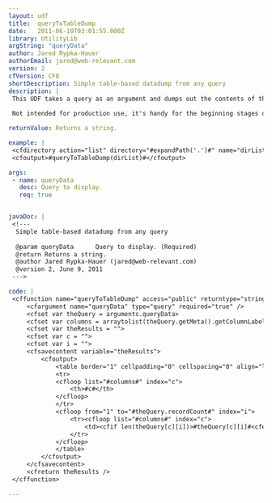 ```yaml
---
layout: udf
title:  queryToTableDump
date:   2011-06-10T03:01:55.000Z
library: UtilityLib
argString: "queryData"
author: Jared Rypka-Hauer
authorEmail: jared@web-relevant.com
version: 2
cfVersion: CF8
shortDescription: Simple table-based datadump from any query
description: |
 This UDF takes a query as an argument and dumps out the contents of the query in a table, columns in TH tags and data in TD tags, for the simple purpose of examining the data in a page.
 
 Not intended for production use, it's handy for the beginning stages of laying out a page based on someone else's query or dumping the contents of a cfdirectory or cfpop call in situations where significant formatting is not necessary.

returnValue: Returns a string.

example: |
 <cfdirectory action="list" directory="#expandPath('.')#" name="dirList" />
 <cfoutput>#queryToTableDump(dirList)#</cfoutput>

args:
 - name: queryData
   desc: Query to display.
   req: true


javaDoc: |
 <!---
  Simple table-based datadump from any query
  
  @param queryData      Query to display. (Required)
  @return Returns a string. 
  @author Jared Rypka-Hauer (jared@web-relevant.com) 
  @version 2, June 9, 2011 
 --->

code: |
 <cffunction name="queryToTableDump" access="public" returntype="string" output="false">
     <cfargument name="queryData" type="query" required="true" />
     <cfset var theQuery = arguments.queryData>
     <cfset var columns = arraytolist(theQuery.getMeta().getColumnLabels())>
     <cfset var theResults = "">
     <cfset var c = "">
     <cfset var i = "">
     <cfsavecontent variable="theResults">
         <cfoutput>
             <table border="1" cellpadding="0" cellspacing="0" align="left">
             <tr>
             <cfloop list="#columns#" index="c">
                 <th>#c#</th>
             </cfloop>
             </tr>
             <cfloop from="1" to="#theQuery.recordCount#" index="i">
                 <tr><cfloop list="#columns#" index="c">
                     <td><cfif len(theQuery[c][i])>#theQuery[c][i]#<cfelse> </cfif></td></cfloop>
                 </tr>
             </cfloop>
             </table>
         </cfoutput>
     </cfsavecontent>
     <cfreturn theResults />
 </cffunction>

---
```


